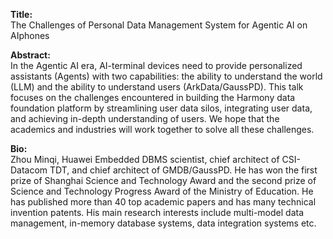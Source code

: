 **Title:**
<br/> The Challenges of Personal Data Management System for Agentic AI on AIphones


**Abstract:**
<br/> In the Agentic AI era, AI-terminal devices need to provide personalized assistants (Agents) with two capabilities: the ability to understand the world (LLM) and the ability to understand users (ArkData/GaussPD). This talk focuses on the challenges encountered in building the Harmony data foundation platform by streamlining user data silos, integrating user data, and achieving in-depth understanding of users. We hope that the academics and industries will work together to solve all these challenges.


**Bio:**
<br/> Zhou Minqi, Huawei Embedded DBMS scientist, chief architect of CSI-Datacom TDT, and chief architect of GMDB/GaussPD. He has won the first prize of Shanghai Science and Technology Award and the second prize of Science and Technology Progress Award of the Ministry of Education. He has published more than 40 top academic papers and has many technical invention patents. His main research interests include multi-model data management, in-memory database systems, data integration systems etc.